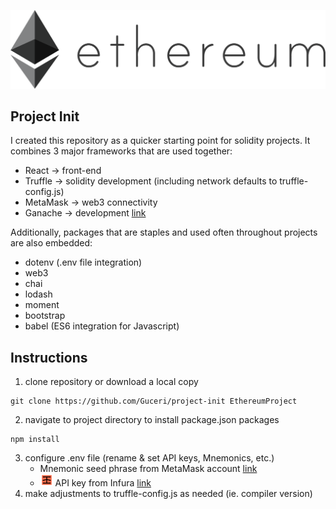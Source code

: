 ![](public/eth.png)
##
## Project Init
I created this repository as a quicker starting point for solidity projects. It combines 3 major frameworks that are used together:
- React -> front-end
- Truffle -> solidity development (including network defaults to truffle-config.js)
- MetaMask -> web3 connectivity
- Ganache -> development [link](https://www.trufflesuite.com/ganache)

Additionally, packages that are staples and used often throughout projects are also embedded:
- dotenv (.env file integration)
- web3
- chai
- lodash
- moment
- bootstrap
- babel (ES6 integration for Javascript)
##
## Instructions
1.  clone repository or download a local copy
```
git clone https://github.com/Guceri/project-init EthereumProject
```
2.  navigate to project directory to install package.json packages
```
npm install
```
3.  configure .env file (rename & set API keys, Mnemonics, etc.)
      - Mnemonic seed phrase from MetaMask account [link](https://metamask.io/)
      - <img src="public/infura.png" width="20" > API key from Infura [link](https://infura.io/)
4.  make adjustments to truffle-config.js as needed (ie. compiler version)
